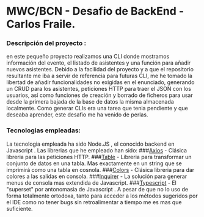 # MWC/BCN - Desafio de BackEnd - Carlos Fraile.

### Descripción del proyecto :

en este pequeño proyecto realizamos una CLI donde mostramos información del evento, el listado de asistentes y una función para añadir nuevos asistentes. Debido a la facilidad del proyecto y a que el repositorio resultante me iba a servir de referencia para futuras CLI, me he tomado la libertad de añadir funcionalidades no exigidas en el enunciado, generando un CRUD para los asistentes, peticiones HTTP para traer el JSON con los usuarios, así como funciones de creación y borrado de ficheros para usar desde la primera bajada de la base de datos la misma almacenada localmente. Como generar CLIs era una tarea que tenia pendiente y que deseaba aprender, este desafio me ha venido de perlas.

### Tecnologias empleadas:

La tecnologia empleada ha sido Node.JS , el conocido backend en Javascript . Las librerias que he empleado han sido:
###[Axios](https://www.npmjs.com/package/axios) - Clásica libreria para las peticiones HTTP.
###[Table](https://www.npmjs.com/package/table) - Libreria para transformar un conjunto de datos en una tabla. Mas exactamente en un string que se imprimirá como una tabla en cosnola.
###[Colors](https://www.npmjs.com/package/colors) - Clásica libreria para dar colores a las salidas en consola.
###[Inquirer](https://www.npmjs.com/package/inquirer) - La solución para generar menus de consola mas extendida de Javascript.
###[Typescript](https://www.npmjs.com/package/typescript) - El "superset" por antonomasia de Javascript . A pesar de que no lo uso de forma totalmente ortodoxa, tanto para acceder a los métodos sugeridos por el IDE como no tener bugs sin retroalimentar a tiempo me es mas que suficiente.
